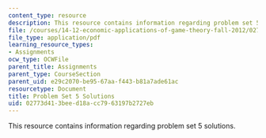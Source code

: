 ```yaml
---
content_type: resource
description: This resource contains information regarding problem set 5 solutions.
file: /courses/14-12-economic-applications-of-game-theory-fall-2012/02773d413beed18acc7963197b2727eb_MIT14_12F12_pset5sol.pdf
file_type: application/pdf
learning_resource_types:
- Assignments
ocw_type: OCWFile
parent_title: Assignments
parent_type: CourseSection
parent_uid: e29c2070-be95-67aa-f443-b81a7ade61ac
resourcetype: Document
title: Problem Set 5 Solutions
uid: 02773d41-3bee-d18a-cc79-63197b2727eb
---
```

This resource contains information regarding problem set 5 solutions.

